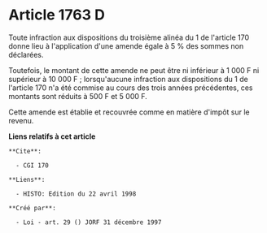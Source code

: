 # Article 1763 D

Toute infraction aux dispositions du troisième alinéa du 1 de l'article 170 donne lieu à l'application d'une amende égale à 5
% des sommes non déclarées.

Toutefois, le montant de cette amende ne peut être ni inférieur à 1 000 F ni supérieur à 10 000 F ; lorsqu'aucune infraction
aux dispositions du 1 de l'article 170 n'a été commise au cours des trois années précédentes, ces montants sont réduits à 500
F et 5 000 F.

Cette amende est établie et recouvrée comme en matière d'impôt sur le revenu.

**Liens relatifs à cet article**

	**Cite**:

	  - CGI 170

	**Liens**:

	  - HISTO: Edition du 22 avril 1998

	**Créé par**:

	  - Loi - art. 29 () JORF 31 décembre 1997
